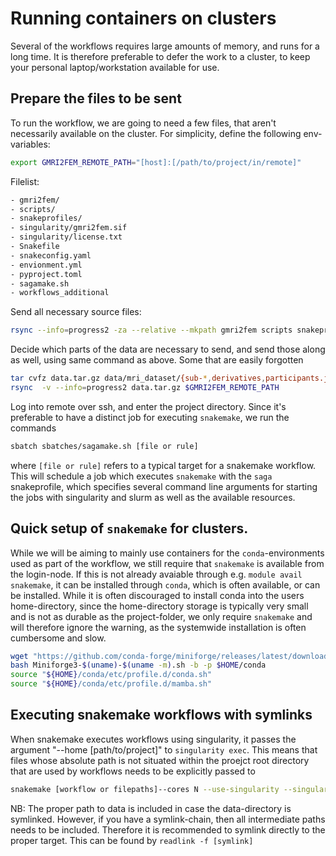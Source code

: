 # Running containers on clusters
Several of the workflows requires large amounts of memory, and runs for a long time. It is therefore preferable to defer the work to a cluster, to keep your personal laptop/workstation available for use.

## Prepare the files to be sent 
To run the workflow, we are going to need a few files, that aren't necessarily available on the cluster. For simplicity, define the following env-variables:
```bash
export GMRI2FEM_REMOTE_PATH="[host]:[/path/to/project/in/remote]"
```
Filelist:
```bash
- gmri2fem/
- scripts/
- snakeprofiles/
- singularity/gmri2fem.sif
- singularity/license.txt
- Snakefile
- snakeconfig.yaml
- envionment.yml
- pyproject.toml
- sagamake.sh
- workflows_additional
```
Send all necessary source files:
```bash
rsync --info=progress2 -za --relative --mkpath gmri2fem scripts snakeprofiles singularity/{gmri2fem.sif,license.txt} environment.yml pyproject.toml sbatches/sagamake.sh Snakefile snakeconfig.yaml workflows_additional $GMRI2FEM_REMOTE_PATH
```
Decide which parts of the data are necessary to send, and send those along as well, using same command as above. Some that are easily forgotten 
```bash
tar cvfz data.tar.gz data/mri_dataset/{sub-*,derivatives,participants.json,participants.tsv,timetable.csv,Snakefile}
rsync  -v --info=progress2 data.tar.gz $GMRI2FEM_REMOTE_PATH
```
Log into remote over ssh, and enter the project directory. Since it's preferable to have a distinct job for executing `snakemake`, we run the commands
```bash
sbatch sbatches/sagamake.sh [file or rule]
```
where `[file or rule]` refers to a typical target for a snakemake workflow. This will schedule a job which executes `snakemake` with the `saga` snakeprofile, which specifies several command line arguments for starting the jobs with singularity and slurm as well as the available resources.


## Quick setup of `snakemake` for clusters.
While we will be aiming to mainly use containers for the `conda`-environments used as part of the workflow, we still require that `snakemake` is available from the login-node. If this is not already avaiable through e.g. `module avail snakemake`, it can be installed through `conda`, which is often available, or can be installed.
While it is often discouraged to install conda into the users home-directory, since the home-directory storage is typically very small and is not as durable as the project-folder, we only require `snakemake` and will therefore ignore the warning, as the systemwide installation is often cumbersome and slow.
```bash
wget "https://github.com/conda-forge/miniforge/releases/latest/download/Miniforge3-$(uname)-$(uname -m).sh"
bash Miniforge3-$(uname)-$(uname -m).sh -b -p $HOME/conda
source "${HOME}/conda/etc/profile.d/conda.sh"
source "${HOME}/conda/etc/profile.d/mamba.sh"
```

## Executing snakemake workflows with symlinks
When snakemake executes workflows using singularity, it passes the argument "--home [path/to/project]" to `singularity exec`. This means that files whose absolute path is not situated within the proejct root directory that are used by workflows needs to be explicitly passed to 
```bash
snakemake [workflow or filepaths]--cores N --use-singularity --singularity-args "\-c \-B license.txt:/license.txt \-B '$(pwd)' [\-B /proper/path/to/data]"
```
NB: The proper path to data is included in case the data-directory is symlinked. However, if you have a symlink-chain, then all intermediate paths needs to be included. Therefore it is recommended to symlink directly to the proper target. This can be found by `readlink -f [symlink]`

